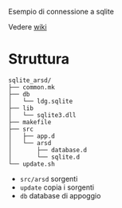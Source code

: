 Esempio di connessione a sqlite

Vedere [wiki](https://github.com/o3o/d-notes/wiki/SQLite-drivers)

# Struttura
```
sqlite_arsd/
├── common.mk
├── db
│   └── ldg.sqlite
├── lib
│   └── sqlite3.dll
├── makefile
├── src
│   ├── app.d
│   └── arsd
│       ├── database.d
│       └── sqlite.d
└── update.sh
```
* `src/arsd` sorgenti
* `update` copia i sorgenti 
* `db` database di appoggio

